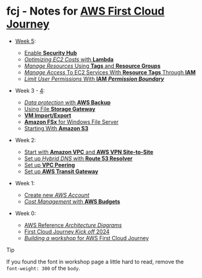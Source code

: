# fcj - Notes for [AWS First Cloud Journey]

- [Week 5](./week-5.md):

  - [Enable **Security Hub**](./000018-enable-security-hub.md)
  - [_Optimizing EC2 Costs_ with **Lambda**](./000022-optimizing-ec2-costs-with-lambda.md)
  - [_Manage Resources_ Using **Tags** and **Resource Groups**](000027-manage-resources-using-tags-and-resource-groups.md)
  - [_Manage Access_ To EC2 Services With **Resource Tags** Through **IAM**](000028-manage-access-to-ec2-services-with-resource-tags-through-iam.md)
  - [_Limit User Permissions_ With **IAM** **_Permission Boundary_**](000030-limit-user-permissions-with-iam-permission-boundary.md)

- Week 3 - [4](./week-4.md):

  - [_Data protection_ with **AWS Backup**](./000013-data-protection-with-aws-backup.md)
  - [Using File **Storage Gateway**](./000024-using-file-storage-gateway.md)
  - [**VM Import/Export**](./000014-vm-import-export.md)
  - [**Amazon FSx** for Windows File Server](./000025-amazon-fsx-for-windows-file-server.md)
  - [Starting With **Amazon S3**](./000057-starting-with-amazon-s3.md)

- Week 2:

  - [Start with **Amazon VPC** and **AWS VPN Site-to-Site**](./000003-amazon-vpc-and-aws-vpn-site-to-site.md)
  - [Set up _Hybrid DNS_ with **Route 53 Resolver**](./000010-set-up-hybrid-dns-with-route-53-resolver.md)
  - [Set up **VPC Peering**](./000019-set-up-vpc-peering.md)
  - [Set up **AWS Transit Gateway**](./000020-set-up-aws-transit-gateway.md)

- Week 1:

  - [Create new _AWS Account_](000001-creating-your-first-aws-account.md)
  - [_Cost Management_ with **AWS Budgets**](000007-cost-management-with-aws-budgets.md)

- Week 0:

  - [AWS Reference _Architecture Diagrams_](./week-0-010-aws-diagrams.md)
  - [First Cloud Journey _Kick off_ 2024](./week-0-020-first-cloud-journey-kick-off-2024.md)
  - [_Building a workshop_ for AWS First Cloud Journey](./week-0-030-building-a-workshop-for-aws-first-cloud-journey.md)

> [!TIP]
> If you found the font in workshop page a little hard to read, remove the `font-weight: 300` of the `body`.

[AWS First Cloud Journey]: https://cloudjourney.awsstudygroup.com/
